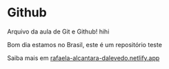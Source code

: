 
# Github

Arquivo da aula de Git e Github! hihi

Bom dia estamos no Brasil, este é um repositório teste

Saiba mais em [rafaela-alcantara-dalevedo.netlify.app](https://rafaela-alcantara-dalevedo.netlify.app
)
